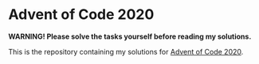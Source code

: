 # Advent of Code 2020

**WARNING! Please solve the tasks yourself before reading my solutions.**

This is the repository containing my solutions for [Advent of Code 2020](https://adventofcode.com/2020).

